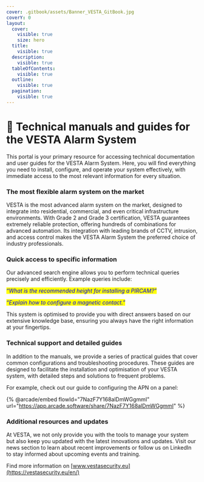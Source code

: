 ```yaml
---
cover: .gitbook/assets/Banner_VESTA_GitBook.jpg
coverY: 0
layout:
  cover:
    visible: true
    size: hero
  title:
    visible: true
  description:
    visible: true
  tableOfContents:
    visible: true
  outline:
    visible: true
  pagination:
    visible: true
---
```


# 📘 Technical manuals and guides for the VESTA Alarm System

This portal is your primary resource for accessing technical documentation and user guides for the VESTA Alarm System. Here, you will find everything you need to install, configure, and operate your system effectively, with immediate access to the most relevant information for every situation.

### The most flexible alarm system on the market

VESTA is the most advanced alarm system on the market, designed to integrate into residential, commercial, and even critical infrastructure environments. With Grade 2 and Grade 3 certification, VESTA guarantees extremely reliable protection, offering hundreds of combinations for advanced automation. Its integration with leading brands of CCTV, intrusion, and access control makes the VESTA Alarm System the preferred choice of industry professionals.

### Quick access to specific information

Our advanced search engine allows you to perform technical queries precisely and efficiently. Example queries include:

_<mark style="color:blue;">“What is the recommended height for installing a PIRCAM?”</mark>_

_<mark style="color:blue;">“Explain how to configure a magnetic contact.”</mark>_&#x20;

This system is optimised to provide you with direct answers based on our extensive knowledge base, ensuring you always have the right information at your fingertips.

### Technical support and detailed guides

In addition to the manuals, we provide a series of practical guides that cover common configurations and troubleshooting procedures. These guides are designed to facilitate the installation and optimisation of your VESTA system, with detailed steps and solutions to frequent problems.&#x20;

For example, check out our guide to configuring the APN on a panel:

{% @arcade/embed flowId="7NazF7Y168alDmWGgmmI" url="https://app.arcade.software/share/7NazF7Y168alDmWGgmmI" %}

### Additional resources and updates

At VESTA, we not only provide you with the tools to manage your system but also keep you updated with the latest innovations and updates. Visit our news section to learn about recent improvements or follow us on LinkedIn to stay informed about upcoming events and training.&#x20;

Find more information on [www.vestasecurity.eu](https://vestasecurity.eu/en/)
